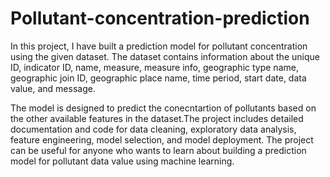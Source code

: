 # Pollutant-concentration-prediction
In this project, I have built a prediction model for pollutant concentration using the given dataset. The dataset contains information about the unique ID, indicator ID, name, measure, measure info, geographic type name, geographic join ID, geographic place name, time period, start date, data value, and message.

The model is designed to predict the conecntartion of pollutants based on the other available features in the dataset.The project includes detailed documentation and code for data cleaning, exploratory data analysis, feature engineering, model selection, and model deployment. The project can be useful for anyone who wants to learn about building a prediction model for pollutant data value using machine learning. 
